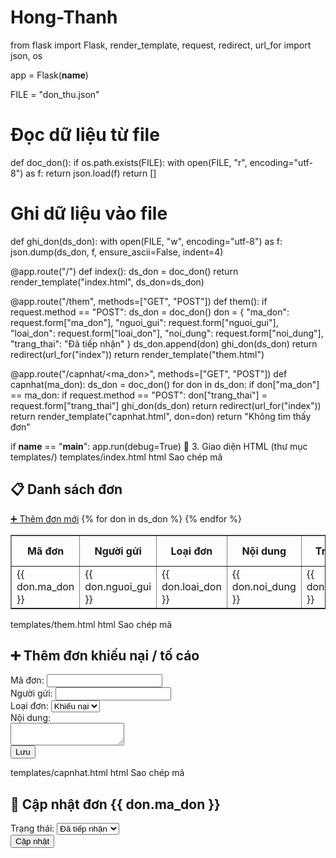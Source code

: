 # Hong-Thanh
from flask import Flask, render_template, request, redirect, url_for
import json, os

app = Flask(__name__)

FILE = "don_thu.json"

# Đọc dữ liệu từ file
def doc_don():
    if os.path.exists(FILE):
        with open(FILE, "r", encoding="utf-8") as f:
            return json.load(f)
    return []

# Ghi dữ liệu vào file
def ghi_don(ds_don):
    with open(FILE, "w", encoding="utf-8") as f:
        json.dump(ds_don, f, ensure_ascii=False, indent=4)

@app.route("/")
def index():
    ds_don = doc_don()
    return render_template("index.html", ds_don=ds_don)

@app.route("/them", methods=["GET", "POST"])
def them():
    if request.method == "POST":
        ds_don = doc_don()
        don = {
            "ma_don": request.form["ma_don"],
            "nguoi_gui": request.form["nguoi_gui"],
            "loai_don": request.form["loai_don"],
            "noi_dung": request.form["noi_dung"],
            "trang_thai": "Đã tiếp nhận"
        }
        ds_don.append(don)
        ghi_don(ds_don)
        return redirect(url_for("index"))
    return render_template("them.html")

@app.route("/capnhat/<ma_don>", methods=["GET", "POST"])
def capnhat(ma_don):
    ds_don = doc_don()
    for don in ds_don:
        if don["ma_don"] == ma_don:
            if request.method == "POST":
                don["trang_thai"] = request.form["trang_thai"]
                ghi_don(ds_don)
                return redirect(url_for("index"))
            return render_template("capnhat.html", don=don)
    return "Không tìm thấy đơn"

if __name__ == "__main__":
    app.run(debug=True)
🔹 3. Giao diện HTML (thư mục templates/)
templates/index.html
html
Sao chép mã
<!DOCTYPE html>
<html lang="vi">
<head>
    <meta charset="UTF-8">
    <title>Quản lý đơn</title>
</head>
<body>
    <h2>📋 Danh sách đơn</h2>
    <a href="/them">➕ Thêm đơn mới</a>
    <table border="1" cellpadding="5">
        <tr>
            <th>Mã đơn</th>
            <th>Người gửi</th>
            <th>Loại đơn</th>
            <th>Nội dung</th>
            <th>Trạng thái</th>
            <th>Hành động</th>
        </tr>
        {% for don in ds_don %}
        <tr>
            <td>{{ don.ma_don }}</td>
            <td>{{ don.nguoi_gui }}</td>
            <td>{{ don.loai_don }}</td>
            <td>{{ don.noi_dung }}</td>
            <td>{{ don.trang_thai }}</td>
            <td><a href="/capnhat/{{ don.ma_don }}">Cập nhật</a></td>
        </tr>
        {% endfor %}
    </table>
</body>
</html>
templates/them.html
html
Sao chép mã
<!DOCTYPE html>
<html lang="vi">
<head>
    <meta charset="UTF-8">
    <title>Thêm đơn</title>
</head>
<body>
    <h2>➕ Thêm đơn khiếu nại / tố cáo</h2>
    <form method="post">
        Mã đơn: <input type="text" name="ma_don"><br>
        Người gửi: <input type="text" name="nguoi_gui"><br>
        Loại đơn: 
        <select name="loai_don">
            <option>Khiếu nại</option>
            <option>Tố cáo</option>
        </select><br>
        Nội dung:<br>
        <textarea name="noi_dung"></textarea><br>
        <button type="submit">Lưu</button>
    </form>
</body>
</html>
templates/capnhat.html
html
Sao chép mã
<!DOCTYPE html>
<html lang="vi">
<head>
    <meta charset="UTF-8">
    <title>Cập nhật đơn</title>
</head>
<body>
    <h2>🔄 Cập nhật đơn {{ don.ma_don }}</h2>
    <form method="post">
        Trạng thái: 
        <select name="trang_thai">
            <option {% if don.trang_thai == "Đã tiếp nhận" %}selected{% endif %}>Đã tiếp nhận</option>
            <option {% if don.trang_thai == "Đang xử lý" %}selected{% endif %}>Đang xử lý</option>
            <option {% if don.trang_thai == "Đã giải quyết" %}selected{% endif %}>Đã giải quyết</option>
        </select><br>
        <button type="submit">Cập nhật</button>
    </form>
</body>
</html>
